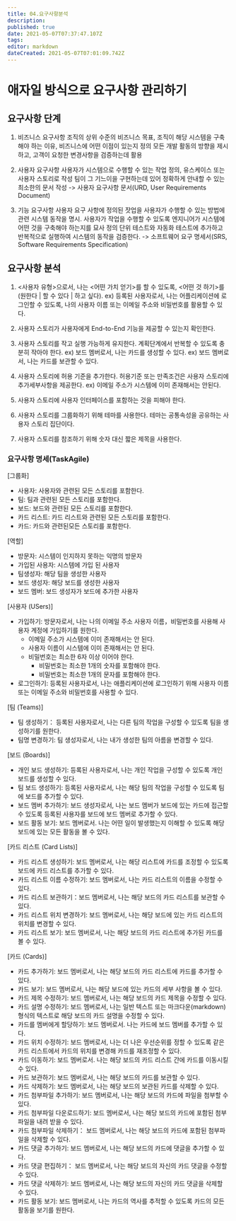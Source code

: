```yaml
---
title: 04.요구사항분석
description: 
published: true
date: 2021-05-07T07:37:47.107Z
tags: 
editor: markdown
dateCreated: 2021-05-07T07:01:09.742Z
---
```


# 애자일 방식으로 요구사항 관리하기
## 요구사항 단계
1. 비즈니스 요구사항
조직의 상위 수준의 비즈니스 목표, 조직이 해당 시스템을 구축해야 하는 이유, 비즈니스에 어떤 이점이 있는지 정의
모든 개발 활동의 방향을 제시하고, 고객이 요청한 변경사항을 검증하는데 활용

2. 사용자 요구사항
사용자가 시스템으로 수행할 수 있는 작업 정의, 유스케이스 또는 사용자 스토리로 작성
팀이 그 기느이을 구현하는데 있어 정확하게 안내할 수 있는 최소한의 문서 작성
-> 사용자 요구사항 문서(URD, User Requirements Document)
3. 기능 요구사항
사용자 요구 사항에 정의된 잣업을 사용자가 수행할 수 있는 방법에 관련 시스템 동작을 명시. 사용자가 작업을 수행할 수 있도록 엔지니어가 시스템에 어떤 것을 구축해야 하는지를 묘사 정의
단위 테스트와 자동화 테스트에 추가하고 반복적으로 실행하여 시스템의 동작을 검증한다.
-> 소프트웨어 요구 명세서(SRS, Software Requirements Specification)

## 요구사항 분석
1. <사용자 유형>으로서, 나는 <어떤 가치 얻기>를 할 수 있도록, <어떤 것 하기>를 (원한다 | 할 수 있다 | 하고 싶다).
ex) 등록된 사용자로서, 나는 어플리케이션에 로그인할 수 있도록, 나의 사용자 이름 또는 이메일 주소와 비밀번호를 활용할 수 있다.

2. 사용자 스토리가 사용자에게 End-to-End 기능을 제공할 수 있는지 확인한다.

3. 사용자 스토리를 작고 실행 가능하게 유지한다. 계획단계에서 반복할 수 있도록 충분히 작아야 한다.
ex) 보드 멤버로서, 나는 카드를 생성할 수 있다.
ex) 보드 멤버로서, 나는 카드를 보관할 수 있다.

4. 사용자 스토리에 허용 기준을 추가한다. 허용기준 또는 만족조건은 사용자 스토리에 추가세부사항을 제공한다.
ex) 이메일 주소가 시스템에 이미 존재해서는 안된다.

5. 사용자 스토리에 사용자 인터페이스를 포함하는 것을 피해야 한다.

6. 사용자 스토리를 그룹화하기 위해 테마를 사용한다. 테마는 공통속성을 공유하는 사용자 스토리 집단이다.

7. 사용자 스토리를 참조하기 위해 숫자 대신 짧은 제목을 사용한다.

### 요구사항 명세(TaskAgile)
[그룹화]
* 사용자: 사용자와 관련된 모든 스토리를 포함한다.
* 팀: 팀과 관련된 모든 스토리를 포함한다.
* 보드: 보드와 관련된 모든 스토리를 포함한다.
* 카드 리스트: 카드 리스트와 관련된 모든 스토리를 포함한다.
* 카드: 카드와 관련된모든 스토리를 포함한다.

[역할]
* 방문자: 시스템이 인지하지 못하는 익명의 방문자
* 가입된 사용자: 시스템에 가입 된 사용자
* 팀생성자: 해당 팀을 생성한 사용자
* 보드 생성자: 해당 보드를 생성한 사용자
* 보드 멤버: 보드 생성자가 보드에 추가한 사용자

[사용자 (USers)]
* 가입하기: 방문자로서, 나는 나의 이메일 주소 사용자 이름，비밀번호를 사용해 사용자 계정에 가입하기를 원한다.
	- 이메일 주소가 시스템에 이미 존재해서는 안 된다.
	- 사용자 이름이 시스템에 이미 존재해서는 안 된다.
  - 비밀번호는 최소한 6자 이상 이어야 한다.
	- 비밀번호는 최소한 1개의 숫자를 포함해야 한다.
	- 비밀번호는 최소한 1개의 문자를 포함해야 한다.
* 로그인하기: 등록된 사용자로서, 나는 애플리케이션에 로그인하기 위해 사용자 이름 또는 이메일 주소와 비밀번호를 사용할 수 있다.

[팀 (Teams)]
* 팀 생성하기： 등록된 사용자로서, 나는 다른 팀의 작업을 구성할 수 있도록 팀을 생성하기를 원한다.
* 팀명 변경하기: 팀 생성자로서, 나는 내가 생성한 팀의 아름을 변경할 수 있다.

[보드 (Boards)]
* 개인 보드 생성하기: 등록된 사용자로서, 나는 개인 작업을 구성할 수 있도록 개인 보드를 생성할 수 있다.
* 팀 보드 생성하기: 등록된 사용자로서, 나는 해당 팀의 작업을 구성할 수 있도록 팀에 보드를 추가할 수 있다.
* 보드 멤버 추가하기: 보드 생성자로서, 나는 보드 멤버가 보드에 있는 카드에 접근할 수 있도록 등록된 사용자를 보드에 보드 멤버로 추가할 수 있다.
* 보드 활동 보기: 보드 멤버로서. 나는 어떤 일이 발생했는지 이해할 수 있도록 해당 보드에 있는 모든 활동을 볼 수 있다.

[카드 리스트 (Card Lists)]
* 카드 리스트 생성하기: 보드 멤버로서, 나는 해당 리스트에 카드를 조정할 수 있도록 보드에 카드 리스트를 추가할 수 있다.
* 카드 리스트 이름 수정하기: 보드 멤버로서, 나는 카드 리스트의 이름을 수정할 수 있다.
* 카드 리스트 보관하기：보드 멤버로서, 나는 해당 보드의 카드 리스트를 보관할 수 있다.
* 카드 리스트 위치 변경하기: 보드 멤버로서, 나는 해당 보드에 있는 카드 리스트의 위치를 변경할 수 있다.
* 카드 리스트 보기: 보드 멤버로서, 나는 해당 보드의 카드 리스트에 추가된 카드를 볼 수 있다.

[카드 (Cards)]
* 카드 추가하기: 보드 멤버로서, 나는 해당 보드의 카드 리스트에 카드를 추가할 수 있다.
* 카드 보기: 보드 멤버로서, 나는 해당 보드에 있는 카드의 세부 사항을 볼 수 있다.
* 카드 제목 수정하기: 보드 멤버로서, 나는 해당 보드의 카드 제목을 수정할 수 있다.
* 카드 설명 수정하기: 보드 멤버로서, 나는 일반 텍스트 또는 마크다운(markdown) 형식의 텍스트로 해당 보드의 카드 설명을 수정할 수 있다.
* 카드를 멤버에게 할당하기: 보드 멤버로서. 나는 카드에 보드 멤버를 추가할 수 있다.
* 카드 위치 수정하기: 보드 멤버로서, 나는 더 나은 우선순위를 정할 수 있도록 같은 카드 리스트에서 카드의 위치를 변경해 카드를 재조정할 수 있다.
* 카드 이동하기: 보드 멤버로서. 나는 해당 보드의 카드 리스트 간에 카드를 이동시킬 수 있다.
* 카드 보관하기: 보드 멤버로서, 나는 해당 보드의 카드를 보관할 수 있다.
* 카드 삭제하기: 보드 멤버로서, 나는 해당 보드의 보관된 카드를 삭제할 수 있다.
* 카드 첨부파일 추가하기: 보드 멤버로서, 나는 해당 보드의 카드에 파일을 첨부할 수 있다.
* 카드 첨부파일 다운로드하기: 보드 멤버로서, 나는 해당 보드의 카드에 포함된 첨부파일을 내려 받을 수 있다.
* 카드 첨부파일 삭제하기： 보드 멤버로서, 나는 해당 보드의 카드에 포함된 첨부파일을 삭제할 수 있다.
* 카드 댓글 추가하기: 보드 멤버로서, 나는 해당 보드의 카드에 댓글을 추가할 수 있다.
* 카드 댓글 편집하기： 보드 멤버로서, 나는 해당 보드의 자신의 카드 댓글을 수정할 수 있다.
* 카드 댓글 삭제하기: 보드 멤버로서, 나는 해당 보드의 자신의 카드 댓글을 삭제할 수 있다.
* 카드 활동 보기: 보드 멤버로서, 나는 카드의 역사를 추적할 수 있도록 카드의 모든 활동을 보기를 원한다.
